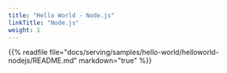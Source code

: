 ```yaml
---
title: "Hello World - Node.js"
linkTitle: "Node.js"
weight: 1
---
```


{{% readfile file="docs/serving/samples/hello-world/helloworld-nodejs/README.md" markdown="true" %}}
